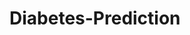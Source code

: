 # Diabetes-Prediction




























































































































